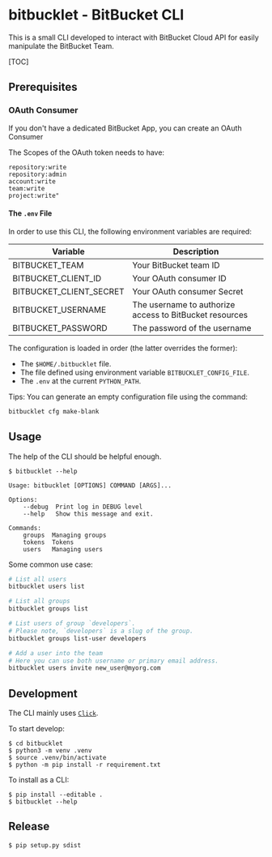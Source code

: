 # bitbucklet - BitBucket CLI

This is a small CLI developed to interact with BitBucket Cloud API for easily manipulate the BitBucket Team.

[TOC]

## Prerequisites

### OAuth Consumer

If you don't have a dedicated BitBucket App, you can create an OAuth Consumer 

The Scopes of the OAuth token needs to have:

```text
repository:write
repository:admin
account:write
team:write
project:write"
```

#### The `.env` File

In order to use this CLI, the following environment variables are required:

| Variable                | Description                                             |
| ----------------------- | ------------------------------------------------------- |
| BITBUCKET_TEAM          | Your BitBucket team ID                                  |
| BITBUCKET_CLIENT_ID     | Your OAuth consumer ID                                  |
| BITBUCKET_CLIENT_SECRET | Your OAuth consumer Secret                              |
| BITBUCKET_USERNAME      | The username to authorize access to BitBucket resources |
| BITBUCKET_PASSWORD      | The password of the username                            |

The configuration is loaded in order (the latter overrides the former):

- The `$HOME/.bitbucklet` file.
- The file defined using environment variable `BITBUCKLET_CONFIG_FILE`.
- The `.env` at the current `PYTHON_PATH`.

Tips: You can generate an empty configuration file using the command:

```bash
bitbucklet cfg make-blank
```

## Usage

The help of the CLI should be helpful enough.

```shell
$ bitbucklet --help

Usage: bitbucklet [OPTIONS] COMMAND [ARGS]...

Options:
    --debug  Print log in DEBUG level
    --help   Show this message and exit.

Commands:
    groups  Managing groups
    tokens  Tokens
    users   Managing users
```

Some common use case:

```bash
# List all users
bitbucklet users list

# List all groups
bitbucklet groups list

# List users of group `developers`.
# Please note, `developers` is a slug of the group.
bitbucklet groups list-user developers

# Add a user into the team
# Here you can use both username or primary email address.
bitbucklet users invite new_user@myorg.com

```

## Development

The CLI mainly uses [`Click`](https://click.palletsprojects.com/en/7.x/).

To start develop:

```shell
$ cd bitbucklet
$ python3 -m venv .venv
$ source .venv/bin/activate
$ python -m pip install -r requirement.txt
```

To install as a CLI:

```shell
$ pip install --editable .
$ bitbucklet --help
```

## Release

```shell
$ pip setup.py sdist
```